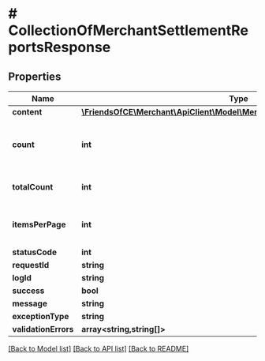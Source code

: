 # # CollectionOfMerchantSettlementReportsResponse

## Properties

Name | Type | Description | Notes
------------ | ------------- | ------------- | -------------
**content** | [**\FriendsOfCE\Merchant\ApiClient\Model\MerchantSettlementReportsResponse[]**](MerchantSettlementReportsResponse.md) |  | [optional]
**count** | **int** | The number of items in the current response. | [optional]
**totalCount** | **int** | The total number of items. | [optional]
**itemsPerPage** | **int** | The number of items per page. | [optional]
**statusCode** | **int** |  | [optional]
**requestId** | **string** |  | [optional]
**logId** | **string** |  | [optional]
**success** | **bool** |  | [optional]
**message** | **string** |  | [optional]
**exceptionType** | **string** |  | [optional]
**validationErrors** | **array<string,string[]>** |  | [optional]

[[Back to Model list]](../../README.md#models) [[Back to API list]](../../README.md#endpoints) [[Back to README]](../../README.md)
